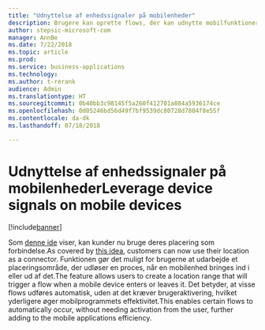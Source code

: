 ```yaml
---
title: "Udnyttelse af enhedssignaler på mobilenheder"
description: Brugere kan oprette flows, der kan udnytte mobilfunktioner som geografisk indhegning.
author: stepsic-microsoft-com
manager: AnnBe
ms.date: 7/22/2018
ms.topic: article
ms.prod: 
ms.service: business-applications
ms.technology: 
ms.author: t-rerank
audience: Admin
ms.translationtype: HT
ms.sourcegitcommit: 0b40bb3c98145f5a260f412701a884a5936174ce
ms.openlocfilehash: 0d05246bd56d49f7bf9539dc80728d7804f8e55f
ms.contentlocale: da-dk
ms.lasthandoff: 07/18/2018

---
```

# <a name="leverage-device-signals-on-mobile-devices"></a><span data-ttu-id="95aa0-103">Udnyttelse af enhedssignaler på mobilenheder</span><span class="sxs-lookup"><span data-stu-id="95aa0-103">Leverage device signals on mobile devices</span></span>


[!include[banner](../../includes/banner.md)]

<span data-ttu-id="95aa0-104">Som [denne ide](https://powerusers.microsoft.com/t5/Flow-Ideas/Microsoft-Forms-Trigger-Geo-Fencing/idi-p/69825) viser, kan kunder nu bruge deres placering som forbindelse.</span><span class="sxs-lookup"><span data-stu-id="95aa0-104">As covered by [this idea](https://powerusers.microsoft.com/t5/Flow-Ideas/Microsoft-Forms-Trigger-Geo-Fencing/idi-p/69825), customers can now use their location as a connector.</span></span> <span data-ttu-id="95aa0-105">Funktionen gør det muligt for brugerne at udarbejde et placeringsområde, der udløser en proces, når en mobilenhed bringes ind i eller ud af det.</span><span class="sxs-lookup"><span data-stu-id="95aa0-105">The feature allows users to create a location range that will trigger a flow when a mobile device enters or leaves it.</span></span> <span data-ttu-id="95aa0-106">Det betyder, at visse flows udføres automatisk, uden at det kræver brugeraktivering, hvilket yderligere øger mobilprogrammets effektivitet.</span><span class="sxs-lookup"><span data-stu-id="95aa0-106">This enables certain flows to automatically occur, without needing activation from the user, further adding to the mobile applications efficiency.</span></span>

